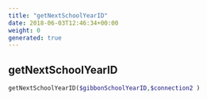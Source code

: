 ```yaml
---
title: "getNextSchoolYearID"
date: 2018-06-03T12:46:34+00:00
weight: 0
generated: true
---
```


## getNextSchoolYearID



```php
getNextSchoolYearID($gibbonSchoolYearID,$connection2 )
```





